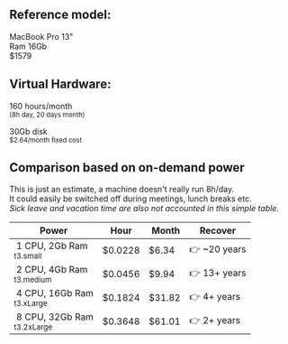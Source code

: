 ## Reference model:

MacBook Pro 13"  
Ram 16Gb  
$1579

## Virtual Hardware:

160 hours/month  
<small>(8h day, 20 days month)</small>

30Gb disk  
<small>$2.64/month fixed cost</small>

## Comparison based on on-demand power

This is just an estimate, a machine doesn't really run 8h/day.  
It could easily be switched off during meetings, lunch breaks etc.  
_Sick leave and vacation time are also not accounted in this simple table._

| Power                                         | Hour    |  Month | Recover      |
| --------------------------------------------- | ------- | ------ | ------------ |
|  1 CPU, 2Gb Ram<br><small>t3.small</small>    | $0.0228 | $6.34  | 👉 ~20 years |
|  2 CPU, 4Gb Ram<br><small>t3.medium</small>   | $0.0456 | $9.94  | 👉 13+ years |
|  4 CPU, 16Gb Ram<br><small>t3.xLarge</small>  | $0.1824 | $31.82 | 👉 4+ years  |
|  8 CPU, 32Gb Ram<br><small>t3.2xLarge</small> | $0.3648 | $61.01 | 👉 2+ years  |

